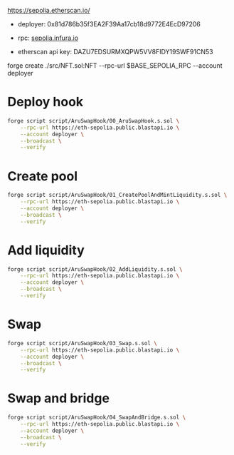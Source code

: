 https://sepolia.etherscan.io/

- deployer: 0x81d786b35f3EA2F39Aa17cb18d9772E4EcD97206

- rpc: [sepolia.infura.io](https://eth-sepolia.public.blastapi.io)  

- etherscan api key: DAZU7EDSURMXQPW5VV8FIDY19SWF91CN53

forge create ./src/NFT.sol:NFT --rpc-url $BASE_SEPOLIA_RPC --account deployer

# Deploy hook

```sh
forge script script/AruSwapHook/00_AruSwapHook.s.sol \
    --rpc-url https://eth-sepolia.public.blastapi.io \
    --account deployer \
    --broadcast \
    --verify
```

# Create pool

```sh
forge script script/AruSwapHook/01_CreatePoolAndMintLiquidity.s.sol \
    --rpc-url https://eth-sepolia.public.blastapi.io \
    --account deployer \
    --broadcast \
    --verify
```

# Add liquidity

```sh
forge script script/AruSwapHook/02_AddLiquidity.s.sol \
    --rpc-url https://eth-sepolia.public.blastapi.io \
    --account deployer \
    --broadcast \
    --verify
```

# Swap

```sh
forge script script/AruSwapHook/03_Swap.s.sol \
    --rpc-url https://eth-sepolia.public.blastapi.io \
    --account deployer \
    --broadcast \
    --verify
```

# Swap and bridge

```sh
forge script script/AruSwapHook/04_SwapAndBridge.s.sol \
    --rpc-url https://eth-sepolia.public.blastapi.io \
    --account deployer \
    --broadcast \
    --verify
```
